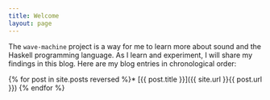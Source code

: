 ```yaml
---
title: Welcome
layout: page
---
```


The `wave-machine` project is a way for me to learn more about sound and the Haskell programming language. As I learn and experiment, I will share my findings in this blog. Here are my blog entries in chronological order:

<nav>
{% for post in site.posts reversed %}* [{{ post.title }}]({{ site.url }}{{ post.url }})
{% endfor %}
</nav>


